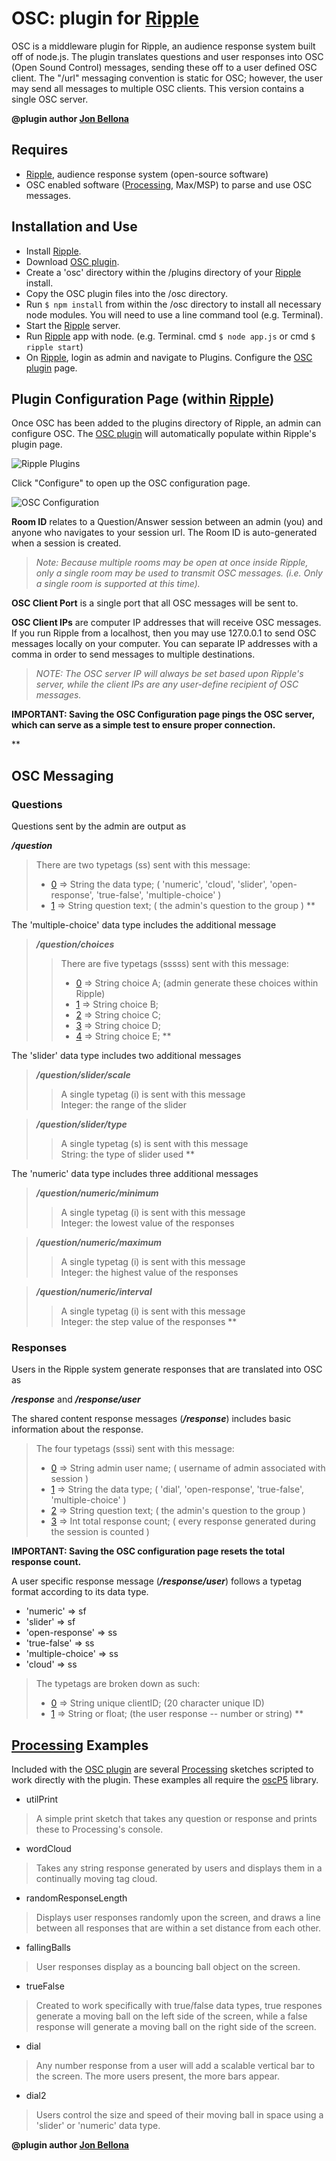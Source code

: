 OSC: plugin for [Ripple][0]
====================

OSC is a middleware plugin for Ripple, an audience response system built off of node.js.
The plugin translates questions and user responses into OSC (Open Sound Control) messages, sending these off to a user defined OSC client.
The "/url" messaging convention is static for OSC; however, the user may send all messages to multiple OSC clients.
This version contains a single OSC server.

**@plugin author [Jon Bellona][1]**

Requires
---------------------

* [Ripple][0], audience response system (open-source software)
* OSC enabled software ([Processing][2], Max/MSP) to parse and use OSC messages.



Installation and Use
---------------------

* Install [Ripple][0].
* Download [OSC plugin][5].
* Create a 'osc' directory within the /plugins directory of your [Ripple][0] install. 
* Copy the OSC plugin files into the /osc directory.
* Run <code>$ npm install</code>  from within the /osc directory to install all necessary node modules. You will need to use a line command tool (e.g. Terminal).
* Start the [Ripple][0] server.
* Run [Ripple][0] app with node. (e.g. Terminal. cmd <code>$ node app.js</code>  or cmd <code>$ ripple start</code>)
* On [Ripple][0], login as admin and navigate to Plugins. Configure the [OSC plugin][5] page.



Plugin Configuration Page (within [Ripple][0])
---------------------

Once OSC has been added to the plugins directory of Ripple, an admin can configure OSC.
The [OSC plugin][5] will automatically populate within Ripple's plugin page. 

![Ripple Plugins][img1]

Click "Configure" to open up the OSC configuration page.

![OSC Configuration][img2]

__Room ID__ relates to a Question/Answer session between an admin (you) and anyone who navigates to your session url. The Room ID is auto-generated when a session is created.

 > *Note: Because multiple rooms may be open at once inside Ripple, only a single room may be used to transmit OSC messages. (i.e. Only a single room is supported at this time).*


__OSC Client Port__ is a single port that all OSC messages will be sent to.

__OSC Client IPs__ are computer IP addresses that will receive OSC messages. If you run Ripple from a localhost, then you may use 127.0.0.1 to send OSC messages locally on your computer. You can separate IP addresses with a comma in order to send messages to multiple destinations.

> *NOTE: The OSC server IP will always be set based upon Ripple's server, while the client IPs are any user-define recipient of OSC messages.*

**IMPORTANT: Saving the OSC Configuration page pings the OSC server, which can serve as a simple test to ensure proper connection.**

**


OSC Messaging
---------------------

### Questions
Questions sent by the admin are output as

__*/question*__

> There are two typetags (ss) sent with this message:
> * [0] => String the data type;       ( 'numeric', 'cloud', 'slider', 'open-response', 'true-false', 'multiple-choice' )
> * [1] => String question text;       ( the admin's question to the group )
**

The 'multiple-choice' data type includes the additional message

> __*/question/choices*__
> > There are five typetags (sssss) sent with this message:
> > * [0] => String choice A;            (admin generate these choices within Ripple)
> > * [1] => String choice B;
> > * [2] => String choice C;
> > * [3] => String choice D;
> > * [4] => String choice E;
**

The 'slider' data type includes two additional messages

> __*/question/slider/scale*__
> > A single typetag (i) is sent with this message  <br/>
> > Integer: the range of the slider

> __*/question/slider/type*__
> > A single typetag (s) is sent with this message  <br/>
> > String: the type of slider used
**

The 'numeric' data type includes three additional messages

> __*/question/numeric/minimum*__
> > A single typetag (i) is sent with this message <br/>
> > Integer: the lowest value of the responses

> __*/question/numeric/maximum*__
> > A single typetag (i) is sent with this message <br/>
> > Integer: the highest value of the responses

> __*/question/numeric/interval*__
> > A single typetag (i) is sent with this message <br/>
> > Integer: the step value of the responses
**

### Responses
Users in the Ripple system generate responses that are translated into OSC as

__*/response*__ and __*/response/user*__

The shared content response messages (__*/response*__) includes basic information about the response.

> The four typetags (sssi) sent with this message:
> * [0] => String admin user name;     ( username of admin associated with session )
> * [1] => String the data type;       ( 'dial', 'open-response', 'true-false', 'multiple-choice' )
> * [2] => String question text;       ( the admin's question to the group )
> * [3] => Int total response count;   ( every response generated during the session is counted )

**IMPORTANT: Saving the OSC configuration page resets the total response count.**

A user specific response message (__*/response/user*__) follows a typetag format according to its data type.
* 'numeric'         =>   sf 
* 'slider'          =>   sf
* 'open-response'   =>   ss
* 'true-false'      =>   ss
* 'multiple-choice' =>   ss
* 'cloud'           =>   ss

> The typetags are broken down as such:
> * [0] => String unique clientID;     (20 character unique ID)
> * [1] => String or float;            (the user response -- number or string)
**

[Processing][2] Examples
---------------------

Included with the [OSC plugin][5] are several [Processing][2] sketches scripted to work directly with the plugin. These examples all require the [oscP5][3] library.

* utilPrint  
> A simple print sketch that takes any question or response and prints these to Processing's console.

* wordCloud  
> Takes any string response generated by users and displays them in a continually moving tag cloud.

* randomResponseLength
> Displays user responses randomly upon the screen, and draws a line between all responses that are within a set distance from each other.

* fallingBalls
> User responses display as a bouncing ball object on the screen.

* trueFalse
> Created to work specifically with true/false data types, true respones generate a moving ball on the left side of the screen, while a false response will generate a moving ball on the right side of the screen.

* dial
> Any number response from a user will add a scalable vertical bar to the screen. The more users present, the more bars appear.

* dial2
> Users control the size and speed of their moving ball in space using a 'slider' or 'numeric' data type.

**@plugin author [Jon Bellona][1]**

[0]: http://git.uoregon.edu/  "Ripple on github"
[1]: http://jpbellona.com/  "Jon Bellona"
[2]: http://processing.org/  "http://processing.org/"
[3]: http://www.sojamo.de/libraries/oscP5/  "oscP5 library"
[4]: https://npmjs.org/package/npm "A package manage for node"
[5]: http://github.org "OSC plugin on github"

[img1]: https://github.com/jpbellona/ripple-osc/images/ripple-plugins.png "Ripple Plugins page"
[img2]: https://github.com/jpbellona/ripple-osc/images/osc-config.png "OSC Config page"